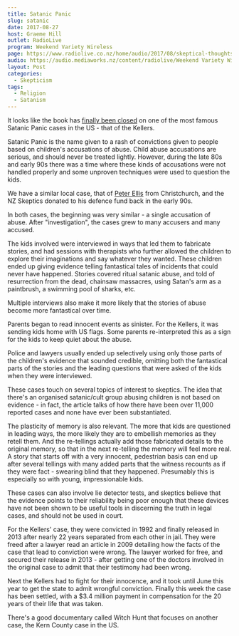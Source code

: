 ```yaml
---
title: Satanic Panic
slug: satanic
date: 2017-08-27
host: Graeme Hill
outlet: RadioLive
program: Weekend Variety Wireless
page: https://www.radiolive.co.nz/home/audio/2017/08/skeptical-thoughts-with-mark-honeychurch0.html
audio: https://audio.mediaworks.nz/content/radiolive/Weekend Variety Wireless/August17/27_08_17_Skeptical.mp3
layout: Post
categories:
  - Skepticism
tags:
  - Religion
  - Satanism
---
```


It looks like the book has [finally been closed](http://www.nzherald.co.nz/world/news/article.cfm?c_id=2&objectid=11911220) on one of the most famous Satanic Panic cases in the US - that of the Kellers.

<!-- more -->

Satanic Panic is the name given to a rash of convictions given to people based on children's accusations of abuse. Child abuse accusations are serious, and should never be treated lightly. However, during the late 80s and early 90s there was a time where these kinds of accusations were not handled properly and some unproven techniques were used to question the kids.

We have a similar local case, that of [Peter Ellis](<https://en.wikipedia.org/wiki/Peter_Ellis_(childcare_worker)>) from Christchurch, and the NZ Skeptics donated to his defence fund back in the early 90s.

In both cases, the beginning was very similar - a single accusation of abuse. After "investigation", the cases grew to many accusers and many accused.

The kids involved were interviewed in ways that led them to fabricate stories, and had sessions with therapists who further allowed the children to explore their imaginations and say whatever they wanted. These children ended up giving evidence telling fantastical tales of incidents that could never have happened. Stories covered ritual satanic abuse, and told of resurrection from the dead, chainsaw massacres, using Satan's arm as a paintbrush, a swimming pool of sharks, etc.

Multiple interviews also make it more likely that the stories of abuse become more fantastical over time.

Parents began to read innocent events as sinister. For the Kellers, it was sending kids home with US flags. Some parents re-interpreted this as a sign for the kids to keep quiet about the abuse.

Police and lawyers usually ended up selectively using only those parts of the children's evidence that sounded credible, omitting both the fantastical parts of the stories and the leading questions that were asked of the kids when they were interviewed.

These cases touch on several topics of interest to skeptics. The idea that there's an organised satanic/cult group abusing children is not based on evidence - in fact, the article talks of how there have been over 11,000 reported cases and none have ever been substantiated.

The plasticity of memory is also relevant. The more that kids are questioned in leading ways, the more likely they are to embellish memories as they retell them. And the re-tellings actually add those fabricated details to the original memory, so that in the next re-telling the memory will feel more real. A story that starts off with a very innocent, pedestrian basis can end up after several tellings with many added parts that the witness recounts as if they were fact - swearing blind that they happened. Presumably this is especially so with young, impressionable kids.

These cases can also involve lie detector tests, and skeptics believe that the evidence points to their reliability being poor enough that these devices have not been shown to be useful tools in discerning the truth in legal cases, and should not be used in court.

For the Kellers' case, they were convicted in 1992 and finally released in 2013 after nearly 22 years separated from each other in jail. They were freed after a lawyer read an article in 2009 detailing how the facts of the case that lead to conviction were wrong. The lawyer worked for free, and secured their release in 2013 - after getting one of the doctors involved in the original case to admit that their testimony had been wrong.

Next the Kellers had to fight for their innocence, and it took until June this year to get the state to admit wrongful conviction. Finally this week the case has been settled, with a $3.4 million payment in compensation for the 20 years of their life that was taken.

There's a good documentary called Witch Hunt that focuses on another case, the Kern County case in the US.
